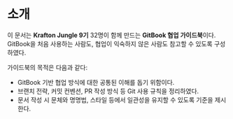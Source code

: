 # 소개

이 문서는 **Krafton Jungle 9기** 32명이 함께 만드는 **GitBook 협업 가이드북**이다.  
GitBook을 처음 사용하는 사람도, 협업이 익숙하지 않은 사람도 참고할 수 있도록 구성하였다.

가이드북의 목적은 다음과 같다:

- GitBook 기반 협업 방식에 대한 공통된 이해를 돕기 위함이다.  
- 브랜치 전략, 커밋 컨벤션, PR 작성 방식 등 Git 사용 규칙을 정리하였다.  
- 문서 작성 시 문체와 명명법, 스타일 등에서 일관성을 유지할 수 있도록 기준을 제시한다.  